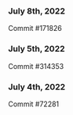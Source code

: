 ### July 8th, 2022

Commit #171826

### July 5th, 2022

Commit #314353


### July 4th, 2022

Commit #72281
